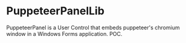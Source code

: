 # PuppeteerPanelLib
PuppeteerPanel is a User Control that embeds puppeteer's chromium window in a Windows Forms application. POC.
